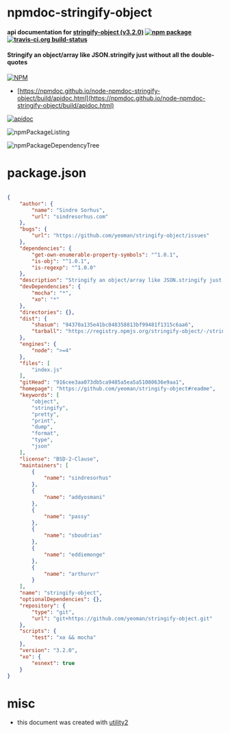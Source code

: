 # npmdoc-stringify-object

#### api documentation for  [stringify-object (v3.2.0)](https://github.com/yeoman/stringify-object#readme)  [![npm package](https://img.shields.io/npm/v/npmdoc-stringify-object.svg?style=flat-square)](https://www.npmjs.org/package/npmdoc-stringify-object) [![travis-ci.org build-status](https://api.travis-ci.org/npmdoc/node-npmdoc-stringify-object.svg)](https://travis-ci.org/npmdoc/node-npmdoc-stringify-object)

#### Stringify an object/array like JSON.stringify just without all the double-quotes

[![NPM](https://nodei.co/npm/stringify-object.png?downloads=true&downloadRank=true&stars=true)](https://www.npmjs.com/package/stringify-object)

- [https://npmdoc.github.io/node-npmdoc-stringify-object/build/apidoc.html](https://npmdoc.github.io/node-npmdoc-stringify-object/build/apidoc.html)

[![apidoc](https://npmdoc.github.io/node-npmdoc-stringify-object/build/screenCapture.buildCi.browser.%252Ftmp%252Fbuild%252Fapidoc.html.png)](https://npmdoc.github.io/node-npmdoc-stringify-object/build/apidoc.html)

![npmPackageListing](https://npmdoc.github.io/node-npmdoc-stringify-object/build/screenCapture.npmPackageListing.svg)

![npmPackageDependencyTree](https://npmdoc.github.io/node-npmdoc-stringify-object/build/screenCapture.npmPackageDependencyTree.svg)



# package.json

```json

{
    "author": {
        "name": "Sindre Sorhus",
        "url": "sindresorhus.com"
    },
    "bugs": {
        "url": "https://github.com/yeoman/stringify-object/issues"
    },
    "dependencies": {
        "get-own-enumerable-property-symbols": "^1.0.1",
        "is-obj": "^1.0.1",
        "is-regexp": "^1.0.0"
    },
    "description": "Stringify an object/array like JSON.stringify just without all the double-quotes",
    "devDependencies": {
        "mocha": "*",
        "xo": "*"
    },
    "directories": {},
    "dist": {
        "shasum": "94370a135e41bc048358813bf99481f1315c6aa6",
        "tarball": "https://registry.npmjs.org/stringify-object/-/stringify-object-3.2.0.tgz"
    },
    "engines": {
        "node": ">=4"
    },
    "files": [
        "index.js"
    ],
    "gitHead": "916cee3aa073db5ca9485a5ea5a51080636e9aa1",
    "homepage": "https://github.com/yeoman/stringify-object#readme",
    "keywords": [
        "object",
        "stringify",
        "pretty",
        "print",
        "dump",
        "format",
        "type",
        "json"
    ],
    "license": "BSD-2-Clause",
    "maintainers": [
        {
            "name": "sindresorhus"
        },
        {
            "name": "addyosmani"
        },
        {
            "name": "passy"
        },
        {
            "name": "sboudrias"
        },
        {
            "name": "eddiemonge"
        },
        {
            "name": "arthurvr"
        }
    ],
    "name": "stringify-object",
    "optionalDependencies": {},
    "repository": {
        "type": "git",
        "url": "git+https://github.com/yeoman/stringify-object.git"
    },
    "scripts": {
        "test": "xo && mocha"
    },
    "version": "3.2.0",
    "xo": {
        "esnext": true
    }
}
```



# misc
- this document was created with [utility2](https://github.com/kaizhu256/node-utility2)
